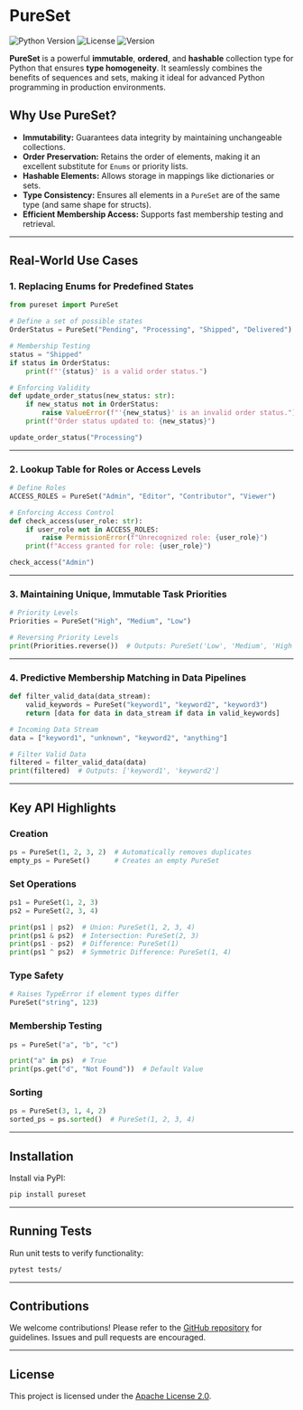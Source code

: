 # **PureSet**

![Python Version](https://img.shields.io/badge/Python-3.7+-blue.svg)
![License](https://img.shields.io/badge/License-Apache%202.0-green.svg)
![Version](https://img.shields.io/badge/Version-1.0.250702.0-brightgreen.svg)

**PureSet** is a powerful **immutable**, **ordered**, and **hashable** collection type for Python that ensures **type homogeneity**. It seamlessly combines the benefits of sequences and sets, making it ideal for advanced Python programming in production environments.

## **Why Use PureSet?**

- **Immutability:** Guarantees data integrity by maintaining unchangeable collections.
- **Order Preservation:** Retains the order of elements, making it an excellent substitute for `Enums` or priority lists.
- **Hashable Elements:** Allows storage in mappings like dictionaries or sets.
- **Type Consistency:** Ensures all elements in a `PureSet` are of the same type (and same shape for structs).
- **Efficient Membership Access:** Supports fast membership testing and retrieval.

---

## **Real-World Use Cases**

### 1. **Replacing Enums for Predefined States**

```python
from pureset import PureSet

# Define a set of possible states
OrderStatus = PureSet("Pending", "Processing", "Shipped", "Delivered")

# Membership Testing
status = "Shipped"
if status in OrderStatus:
    print(f"'{status}' is a valid order status.")

# Enforcing Validity
def update_order_status(new_status: str):
    if new_status not in OrderStatus:
        raise ValueError(f"'{new_status}' is an invalid order status.")
    print(f"Order status updated to: {new_status}")

update_order_status("Processing")
```

---

### 2. **Lookup Table for Roles or Access Levels**

```python
# Define Roles
ACCESS_ROLES = PureSet("Admin", "Editor", "Contributor", "Viewer")

# Enforcing Access Control
def check_access(user_role: str):
    if user_role not in ACCESS_ROLES:
        raise PermissionError(f"Unrecognized role: {user_role}")
    print(f"Access granted for role: {user_role}")

check_access("Admin")
```

---

### 3. **Maintaining Unique, Immutable Task Priorities**

```python
# Priority Levels
Priorities = PureSet("High", "Medium", "Low")

# Reversing Priority Levels
print(Priorities.reverse())  # Outputs: PureSet('Low', 'Medium', 'High')
```

---

### 4. **Predictive Membership Matching in Data Pipelines**

```python
def filter_valid_data(data_stream):
    valid_keywords = PureSet("keyword1", "keyword2", "keyword3")
    return [data for data in data_stream if data in valid_keywords]

# Incoming Data Stream
data = ["keyword1", "unknown", "keyword2", "anything"]

# Filter Valid Data
filtered = filter_valid_data(data)
print(filtered)  # Outputs: ['keyword1', 'keyword2']
```

---

## **Key API Highlights**

### **Creation**

```python
ps = PureSet(1, 2, 3, 2)  # Automatically removes duplicates
empty_ps = PureSet()      # Creates an empty PureSet
```

### **Set Operations**

```python
ps1 = PureSet(1, 2, 3)
ps2 = PureSet(2, 3, 4)

print(ps1 | ps2)  # Union: PureSet(1, 2, 3, 4)
print(ps1 & ps2)  # Intersection: PureSet(2, 3)
print(ps1 - ps2)  # Difference: PureSet(1)
print(ps1 ^ ps2)  # Symmetric Difference: PureSet(1, 4)
```

### **Type Safety**

```python
# Raises TypeError if element types differ
PureSet("string", 123)
```

### **Membership Testing**

```python
ps = PureSet("a", "b", "c")

print("a" in ps)  # True
print(ps.get("d", "Not Found"))  # Default Value
```

### **Sorting**

```python
ps = PureSet(3, 1, 4, 2)
sorted_ps = ps.sorted()  # PureSet(1, 2, 3, 4)
```

---

## **Installation**

Install via PyPI:

```bash
pip install pureset
```

---

## **Running Tests**

Run unit tests to verify functionality:

```bash
pytest tests/
```

---

## **Contributions**

We welcome contributions! Please refer to the [GitHub repository](https://github.com/gabrielmsilva00/PureSet) for guidelines. Issues and pull requests are encouraged.

---

## **License**

This project is licensed under the [Apache License 2.0](LICENSE).